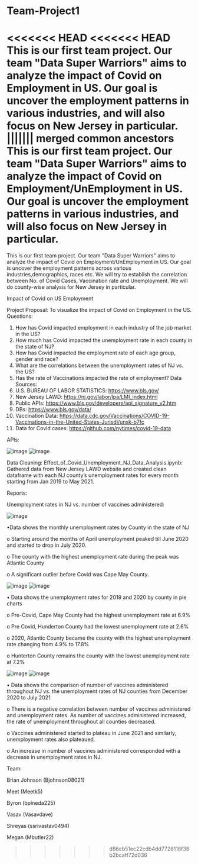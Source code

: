 # Team-Project1
<<<<<<< HEAD
<<<<<<< HEAD
This is our first team project. Our team "Data Super Warriors" aims to analyze the impact of Covid on Employment in US. Our goal is uncover the employment patterns in various industries, and will also focus on New Jersey in particular. 
||||||| merged common ancestors
This is our first team project. Our team "Data Super Warriors" aims to analyze the impact of Covid on Employment/UnEmployment in US. Our goal is uncover the employment patterns in various industries, and will also focus on New Jersey in particular. 
=======
This is our first team project. Our team "Data Super Warriors" aims to analyze the impact of Covid on Employment/UnEmployment in US. Our goal is uncover the employment patterns across various industries,demographics, races etc. We will try to establish the correlation between No. of Covid Cases, Vaccination rate and Unemployment. We will do county-wise analysis for New Jersey in particular. 


Impact of Covid on US Employment

Project Proposal:  To visualize the impact of Covid on Employment in the US.
Questions:
1.	How has Covid impacted employment in each industry of the job market in the US?
2.	How much has Covid impacted the unemployment rate in each county in the state of NJ?
3.	How has Covid impacted the employment rate of each age group, gender and race?
4.	What are the correlations between the unemployment rates of NJ vs. the US?
5.	Has the rate of Vaccinations impacted the rate of employment?
Data Sources:
1.	U.S. BUREAU OF LABOR STATISTICS:  https://www.bls.gov/ 
2.	New Jersey LAWD: https://nj.gov/labor/lpa/LMI_index.html
3.	Public APIs: https://www.bls.gov/developers/api_signature_v2.htm 
4.	DBs: https://www.bls.gov/data/ 
5.	Vaccination Data: https://data.cdc.gov/Vaccinations/COVID-19-Vaccinations-in-the-United-States-Jurisdi/unsk-b7fc 
6.	Data for Covid cases: https://github.com/nytimes/covid-19-data 

APIs:

![image](https://user-images.githubusercontent.com/83404547/126411717-01af650e-5e1c-4cf1-922a-c9f5c6a92b85.png) ![image](https://user-images.githubusercontent.com/83404547/126411722-63e013ba-f187-4d3c-acbf-c53f47ba3e85.png)



Data Cleaning:
Effect_of_Covid_Unemployment_NJ_Data_Analysis.ipynb:  Gathered data from New Jersey LAWD website and created clean dataframe with each NJ county’s unemployment rates for every month starting from Jan 2019 to May 2021.











Reports:

Unemployment rates in NJ vs. number of vaccines administered:


![image](https://user-images.githubusercontent.com/84213057/126387253-d761a981-4915-4470-866f-76715d9f62f6.png)










•Data shows the monthly unemployment rates by County in the state of NJ

   o	Starting around the months of April unemployment peaked till June 2020 and started to drop in July 2020.
 
   o	The county with the highest unemployment rate during the peak was Atlantic County
 
   o	A significant outlier before Covid was Cape May County.

![image](https://user-images.githubusercontent.com/84213057/126387334-1a0b23c8-c0d8-419b-ac33-40b910adc1d1.png) ![image](https://user-images.githubusercontent.com/84213057/126387356-99f1b333-9efd-44a0-bc0d-befbcea4c873.png)


 
•	Data shows the unemployment rates for 2019 and 2020 by county in pie charts

 o	Pre-Covid, Cape May County had the highest unemployment rate at 6.9%
 
 o	Pre Covid, Hunderton County had the lowest unemployment rate at 2.6%
 
 o	2020, Atlantic County became the county with the highest unemployment rate changing from 4.9% to 17.8%
 
 o	Hunterton County remains the county with the lowest unemployment rate at 7.2%

![image](https://user-images.githubusercontent.com/84213057/126387394-67822df3-e9e0-4bed-a410-8ee80e8b1a22.png)
![image](https://user-images.githubusercontent.com/84213057/126387421-6a0955fc-a824-4425-9093-06d82f2f55c1.png)


•	Data shows the comparison of number of vaccines administered throughout NJ vs. the unemployment rates of NJ counties from December 2020 to July 2021

 o	There is a negative correlation between number of vaccines administered and unemployment rates.  As number of vaccines administered increased, the rate of unemployment throughout all counties decreased.  
 
 o	Vaccines administered started to plateau in June 2021 and similarly, unemployment rates also plateaued. 
 
 o	An increase in number of vaccines administered corresponded with a decrease in unemployment rates in NJ.
 
Team:

Brian Johnson (Bjohnson08021)

Meet (Meetk5) 

Byron (bpineda225) 

Vasav (Vasavdave)

Shreyas (ssrivastav0494) 

Megan (Mbutler22)

>>>>>>> d86cb51ec22cdb4dd7728118f38b2bcaff72d036
